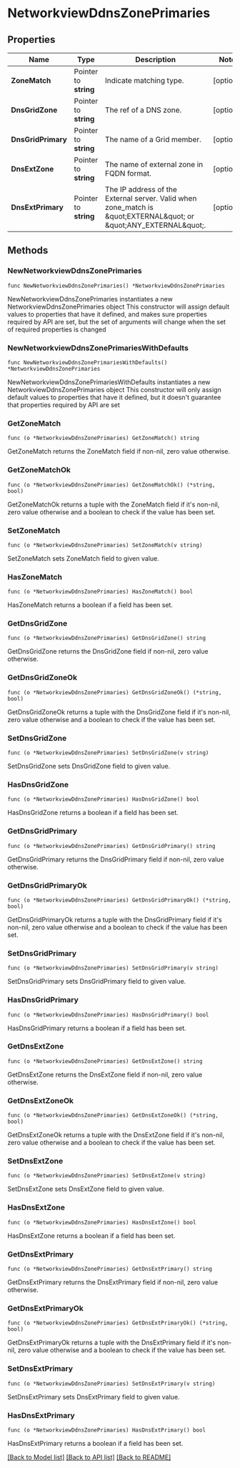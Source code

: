 # NetworkviewDdnsZonePrimaries

## Properties

Name | Type | Description | Notes
------------ | ------------- | ------------- | -------------
**ZoneMatch** | Pointer to **string** | Indicate matching type. | [optional] 
**DnsGridZone** | Pointer to **string** | The ref of a DNS zone. | [optional] 
**DnsGridPrimary** | Pointer to **string** | The name of a Grid member. | [optional] 
**DnsExtZone** | Pointer to **string** | The name of external zone in FQDN format. | [optional] 
**DnsExtPrimary** | Pointer to **string** | The IP address of the External server. Valid when zone_match is \&quot;EXTERNAL\&quot; or \&quot;ANY_EXTERNAL\&quot;. | [optional] 

## Methods

### NewNetworkviewDdnsZonePrimaries

`func NewNetworkviewDdnsZonePrimaries() *NetworkviewDdnsZonePrimaries`

NewNetworkviewDdnsZonePrimaries instantiates a new NetworkviewDdnsZonePrimaries object
This constructor will assign default values to properties that have it defined,
and makes sure properties required by API are set, but the set of arguments
will change when the set of required properties is changed

### NewNetworkviewDdnsZonePrimariesWithDefaults

`func NewNetworkviewDdnsZonePrimariesWithDefaults() *NetworkviewDdnsZonePrimaries`

NewNetworkviewDdnsZonePrimariesWithDefaults instantiates a new NetworkviewDdnsZonePrimaries object
This constructor will only assign default values to properties that have it defined,
but it doesn't guarantee that properties required by API are set

### GetZoneMatch

`func (o *NetworkviewDdnsZonePrimaries) GetZoneMatch() string`

GetZoneMatch returns the ZoneMatch field if non-nil, zero value otherwise.

### GetZoneMatchOk

`func (o *NetworkviewDdnsZonePrimaries) GetZoneMatchOk() (*string, bool)`

GetZoneMatchOk returns a tuple with the ZoneMatch field if it's non-nil, zero value otherwise
and a boolean to check if the value has been set.

### SetZoneMatch

`func (o *NetworkviewDdnsZonePrimaries) SetZoneMatch(v string)`

SetZoneMatch sets ZoneMatch field to given value.

### HasZoneMatch

`func (o *NetworkviewDdnsZonePrimaries) HasZoneMatch() bool`

HasZoneMatch returns a boolean if a field has been set.

### GetDnsGridZone

`func (o *NetworkviewDdnsZonePrimaries) GetDnsGridZone() string`

GetDnsGridZone returns the DnsGridZone field if non-nil, zero value otherwise.

### GetDnsGridZoneOk

`func (o *NetworkviewDdnsZonePrimaries) GetDnsGridZoneOk() (*string, bool)`

GetDnsGridZoneOk returns a tuple with the DnsGridZone field if it's non-nil, zero value otherwise
and a boolean to check if the value has been set.

### SetDnsGridZone

`func (o *NetworkviewDdnsZonePrimaries) SetDnsGridZone(v string)`

SetDnsGridZone sets DnsGridZone field to given value.

### HasDnsGridZone

`func (o *NetworkviewDdnsZonePrimaries) HasDnsGridZone() bool`

HasDnsGridZone returns a boolean if a field has been set.

### GetDnsGridPrimary

`func (o *NetworkviewDdnsZonePrimaries) GetDnsGridPrimary() string`

GetDnsGridPrimary returns the DnsGridPrimary field if non-nil, zero value otherwise.

### GetDnsGridPrimaryOk

`func (o *NetworkviewDdnsZonePrimaries) GetDnsGridPrimaryOk() (*string, bool)`

GetDnsGridPrimaryOk returns a tuple with the DnsGridPrimary field if it's non-nil, zero value otherwise
and a boolean to check if the value has been set.

### SetDnsGridPrimary

`func (o *NetworkviewDdnsZonePrimaries) SetDnsGridPrimary(v string)`

SetDnsGridPrimary sets DnsGridPrimary field to given value.

### HasDnsGridPrimary

`func (o *NetworkviewDdnsZonePrimaries) HasDnsGridPrimary() bool`

HasDnsGridPrimary returns a boolean if a field has been set.

### GetDnsExtZone

`func (o *NetworkviewDdnsZonePrimaries) GetDnsExtZone() string`

GetDnsExtZone returns the DnsExtZone field if non-nil, zero value otherwise.

### GetDnsExtZoneOk

`func (o *NetworkviewDdnsZonePrimaries) GetDnsExtZoneOk() (*string, bool)`

GetDnsExtZoneOk returns a tuple with the DnsExtZone field if it's non-nil, zero value otherwise
and a boolean to check if the value has been set.

### SetDnsExtZone

`func (o *NetworkviewDdnsZonePrimaries) SetDnsExtZone(v string)`

SetDnsExtZone sets DnsExtZone field to given value.

### HasDnsExtZone

`func (o *NetworkviewDdnsZonePrimaries) HasDnsExtZone() bool`

HasDnsExtZone returns a boolean if a field has been set.

### GetDnsExtPrimary

`func (o *NetworkviewDdnsZonePrimaries) GetDnsExtPrimary() string`

GetDnsExtPrimary returns the DnsExtPrimary field if non-nil, zero value otherwise.

### GetDnsExtPrimaryOk

`func (o *NetworkviewDdnsZonePrimaries) GetDnsExtPrimaryOk() (*string, bool)`

GetDnsExtPrimaryOk returns a tuple with the DnsExtPrimary field if it's non-nil, zero value otherwise
and a boolean to check if the value has been set.

### SetDnsExtPrimary

`func (o *NetworkviewDdnsZonePrimaries) SetDnsExtPrimary(v string)`

SetDnsExtPrimary sets DnsExtPrimary field to given value.

### HasDnsExtPrimary

`func (o *NetworkviewDdnsZonePrimaries) HasDnsExtPrimary() bool`

HasDnsExtPrimary returns a boolean if a field has been set.


[[Back to Model list]](../README.md#documentation-for-models) [[Back to API list]](../README.md#documentation-for-api-endpoints) [[Back to README]](../README.md)


